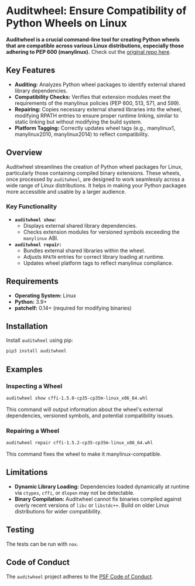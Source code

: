 # Auditwheel: Ensure Compatibility of Python Wheels on Linux

**Auditwheel is a crucial command-line tool for creating Python wheels that are compatible across various Linux distributions, especially those adhering to PEP 600 (manylinux).**  Check out the [original repo here](https://github.com/pypa/auditwheel).

## Key Features

*   **Auditing:** Analyzes Python wheel packages to identify external shared library dependencies.
*   **Compatibility Checks:** Verifies that extension modules meet the requirements of the manylinux policies (PEP 600, 513, 571, and 599).
*   **Repairing:** Copies necessary external shared libraries into the wheel, modifying RPATH entries to ensure proper runtime linking, similar to static linking but without modifying the build system.
*   **Platform Tagging:**  Correctly updates wheel tags (e.g., manylinux1, manylinux2010, manylinux2014) to reflect compatibility.

## Overview

Auditwheel streamlines the creation of Python wheel packages for Linux, particularly those containing compiled binary extensions. These wheels, once processed by `auditwheel`, are designed to work seamlessly across a wide range of Linux distributions. It helps in making your Python packages more accessible and usable by a larger audience.

### Key Functionality

*   **`auditwheel show`:**
    *   Displays external shared library dependencies.
    *   Checks extension modules for versioned symbols exceeding the `manylinux` ABI.
*   **`auditwheel repair`:**
    *   Bundles external shared libraries within the wheel.
    *   Adjusts `RPATH` entries for correct library loading at runtime.
    *   Updates wheel platform tags to reflect manylinux compliance.

## Requirements

*   **Operating System:** Linux
*   **Python:** 3.9+
*   **patchelf:** 0.14+ (required for modifying binaries)

## Installation

Install `auditwheel` using pip:

```bash
pip3 install auditwheel
```

## Examples

### Inspecting a Wheel

```bash
auditwheel show cffi-1.5.0-cp35-cp35m-linux_x86_64.whl
```

This command will output information about the wheel's external dependencies, versioned symbols, and potential compatibility issues.

### Repairing a Wheel

```bash
auditwheel repair cffi-1.5.2-cp35-cp35m-linux_x86_64.whl
```

This command fixes the wheel to make it manylinux-compatible.

## Limitations

*   **Dynamic Library Loading:**  Dependencies loaded dynamically at runtime via `ctypes`, `cffi`, or `dlopen` may not be detectable.
*   **Binary Compilation:** Auditwheel cannot fix binaries compiled against overly recent versions of `libc` or `libstdc++`. Build on older Linux distributions for wider compatibility.

## Testing

The tests can be run with ``nox``.

## Code of Conduct

The `auditwheel` project adheres to the [PSF Code of Conduct](https://github.com/pypa/.github/blob/main/CODE_OF_CONDUCT.md).